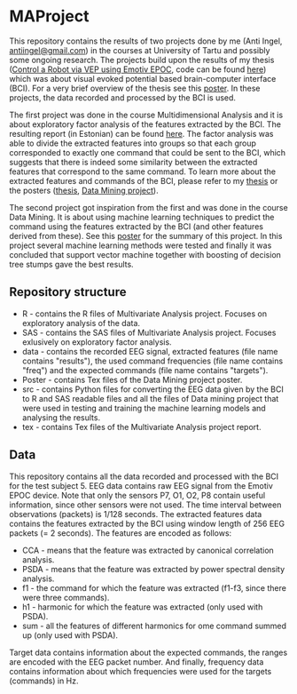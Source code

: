 # MAProject

This repository contains the results of two projects done by me (Anti Ingel, antiingel@gmail.com) in the courses at University of Tartu and possibly some ongoing research. The projects build upon the results of my thesis ([Control a Robot via VEP using Emotiv EPOC](http://comserv.cs.ut.ee/forms/ati_report/downloader.php?file=FF16189169B7081D7F8121C4E2736D6C8384C450), code can be found [here](https://github.com/kahvel/VEP-BCI)) which was about visual evoked potential based brain-computer interface (BCI). For a very brief overview of the thesis see this [poster](https://github.com/kahvel/VEP-BCI/blob/master/docs/images/poster.pdf). In these projects, the data recorded and processed by the BCI is used.

The first project was done in the course Multidimensional Analysis and it is about exploratory factor analysis of the features extracted by the BCI. The resulting report (in Estonian) can be found [here](https://github.com/kahvel/MAProject/blob/master/docs/projekt_ma.pdf). The factor analysis was able to divide the extracted features into groups so that each group corresponded to exactly one command that could be sent to the BCI, which suggests that there is indeed some similarity between the extracted features that correspond to the same command. To learn more about the extracted features and commands of the BCI, please refer to my [thesis](http://comserv.cs.ut.ee/forms/ati_report/downloader.php?file=FF16189169B7081D7F8121C4E2736D6C8384C450) or the posters ([thesis](https://github.com/kahvel/VEP-BCI/blob/master/docs/images/poster.pdf), [Data Mining project](https://github.com/kahvel/MAProject/blob/master/docs/poster_dm.pdf)).

The second project got inspiration from the first and was done in the course Data Mining. It is about using machine learning techniques to predict the command using the features extracted by the BCI (and other features derived from these). See this [poster](https://github.com/kahvel/MAProject/blob/master/docs/poster_contest.pdf) for the summary of this project. In this project several machine learning methods were tested and finally it was concluded that support vector machine together with boosting of decision tree stumps gave the best results.

## Repository structure

* R - contains the R files of Multivariate Analysis project. Focuses on exploratory analysis of the data.
* SAS - contains the SAS files of Multivariate Analysis project. Focuses exlusively on exploratory factor analysis.
* data - contains the recorded EEG signal, extracted features (file name contains "results"), the used command frequencies (file name contains "freq") and the expected commands (file name contains "targets").
* Poster - contains Tex files of the Data Mining project poster.
* src - contains Python files for converting the EEG data given by the BCI to R and SAS readable files and all the files of Data mining project that were used in testing and training the machine learning models and analysing the results.
* tex - contains Tex files of the Multivariate Analysis project report.

## Data

This repository contains all the data recorded and processed with the BCI for the test subject 5. EEG data contains raw EEG signal from the Emotiv EPOC device. Note that only the sensors P7, O1, O2, P8 contain useful information, since other sensors were not used. The time interval between observations (packets) is 1/128 seconds. The extracted features data contains the features extracted by the BCI using window length of 256 EEG packets (= 2 seconds). The features are encoded as follows:

* CCA - means that the feature was extracted by canonical correlation analysis.
* PSDA - means that the feature was extracted by power spectral density analysis.
* f1 - the command for which the feature was extracted (f1-f3, since there were three commands).
* h1 - harmonic for which the feature was extracted (only used with PSDA).
* sum - all the features of different harmonics for ome command summed up (only used with PSDA).

Target data contains information about the expected commands, the ranges are encoded with the EEG packet number. And finally, frequency data contains information about which frequencies were used for the targets (commands) in Hz.

